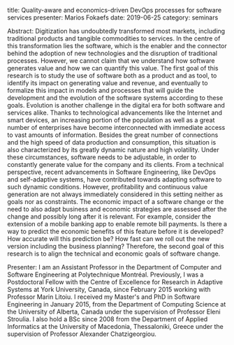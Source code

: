 title: Quality-aware and economics-driven DevOps processes for software services
presenter: Marios Fokaefs
date: 2019-06-25
category: seminars


Abstract: Digitization has undoubtedly transformed most markets, including traditional products and tangible commodities to services. In the centre of this transformation lies the software, which is the enabler and the connector behind the adoption of new technologies and the disruption of traditional processes. However, we cannot claim that we understand how software generates value and how we can quantify this value. The first goal of this research is to study the use of software both as a product and as tool, to identify its impact on generating value and revenue, and eventually to formalize this impact in models and processes that will guide the development and the evolution of the software systems according to these goals. Evolution is another challenge in the digital era for both software and services alike. Thanks to technological advancements like the Internet and smart devices, an increasing portion of the population as well as a great number of enterprises have become interconnected with immediate access to vast amounts of information. Besides the great number of connections and the high speed of data production and consumption, this situation is also characterized by its greatly dynamic nature and high volatility. Under these circumstances, software needs to be adjustable, in order to constantly generate value for the company and its clients. From a technical perspective, recent advancements in Software Engineering, like DevOps and self-adaptive systems, have contributed towards adapting software to such dynamic conditions. However, profitability and continuous value generation are not always immediately considered in this setting neither as goals nor as constraints. The economic impact of a software change or the need to also adapt business and economic strategies are assessed after the change and possibly long after it is relevant. For example, consider the extension of a mobile banking app to enable remote bill payments. Is there a way to predict the economic benefits of this feature before it is developed? How accurate will this prediction be? How fast can we roll out the new version including the business planning? Therefore, the second goal of this research is to align the technical and economic goals of software change.

Presenter: I am an Assistant Professor in the Department of Computer and Software Engineering at Polytechnique Montréal. Previously, I was a Postdoctoral Fellow with the Centre of Excellence for Research in Adaptive Systems at York University, Canada, since February 2015 working with Professor Marin Litoiu. I received my Master's and PhD in Software Engineering in January 2015, from  the Department of Computing Science at the University of Alberta, Canada under the supervision of Professor Eleni Stroulia. I also hold a BSc since 2008 from the Department of Applied Informatics at the University of Macedonia, Thessaloniki, Greece under the supervision of Professor Alexander Chatzigeorgiou.

